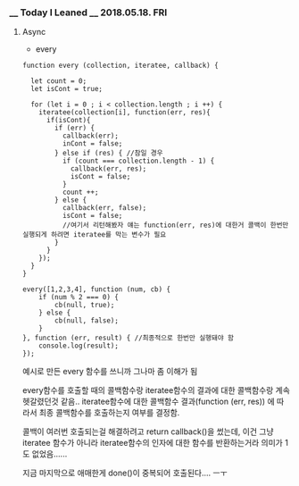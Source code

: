 ### __ Today I Leaned __ 2018.05.18. FRI

1. Async  

   - every

   ```
   function every (collection, iteratee, callback) {
   
     let count = 0;
     let isCont = true;
   
     for (let i = 0 ; i < collection.length ; i ++) {
       iteratee(collection[i], function(err, res){
         if(isCont){
           if (err) {
             callback(err);
             inCont = false;
           } else if (res) { //참일 경우 
             if (count === collection.length - 1) {
               callback(err, res);
               isCont = false;
             }
             count ++;
           } else {
             callback(err, false);
             isCont = false;
             //여기서 리턴해봤자 얘는 function(err, res)에 대한거 콜백이 한번만 실행되게 하려면 iteratee를 막는 변수가 필요
           }
         }
       });
     }
   }
   ```

   

   ```
   every([1,2,3,4], function (num, cb) {
       if (num % 2 === 0) {
           cb(null, true);
       } else {
           cb(null, false);
       }
   }, function (err, result) { //최종적으로 한번만 실행돼야 함
       console.log(result);
   });
   ```



   예시로 만든 every 함수를 쓰니까 그나마 좀 이해가 됨

   every함수를 호출할 때의 콜백함수랑 iteratee함수의 결과에 대한 콜백함수랑 계속 헷갈렸던것 같음..  iteratee함수에 대한 콜백함수 결과(function (err, res)) 에 따라서 최종 콜백함수를 호출하는지 여부를 결정함.  

   콜백이 여러번 호출되는걸 해결하려고 return callback()을 썼는데, 이건 그냥 iteratee 함수가 아니라 iteratee함수의 인자에 대한 함수를 반환하는거라 의미가 1도 없었음......  

   지금 마지막으로 애매한게 done()이 중복되어 호출된다.... ㅡㅜ